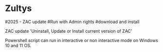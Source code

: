 # Zultys
#2025 - ZAC update
#Run with Admin rights
#download and install

ZAC update
'Uninstall, Update or Install current version of ZAC'


Powershell script can run in interactive or non interactive mode on Windows 10 and 11 OS. 

